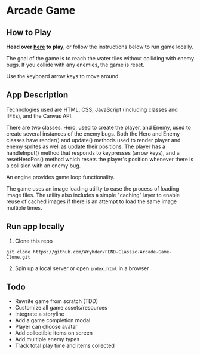 # Arcade Game

## How to Play

**Head over [here](https://wryhder.github.io/FEND-Arcade-Game/) to play**, or follow the instructions below to run game locally.

The goal of the game is to reach the water tiles without colliding with enemy bugs. If you collide with any enemies, the game is reset.

Use the keyboard arrow keys to move around.

## App Description

Technologies used are HTML, CSS, JavaScript (including classes and IIFEs), and the Canvas API.

There are two classes: Hero, used to create the player, and Enemy, used to create several instances of the enemy bugs.
Both the Hero and Enemy classes have render() and update() methods used to render player and enemy sprites as well as update their positions.
The player has a handleInput() method that responds to keypresses (arrow keys), and a resetHeroPos() method which resets the player's position whenever there is a collision with  an enemy bug.

An engine provides game loop functionality.

The game uses an image loading utility to ease the process of loading image files. The utility also includes a simple "caching" layer to enable reuse of cached images if there is an attempt to load the same image multiple times.

## Run app locally

1. Clone this repo
```
git clone https://github.com/Wryhder/FEND-Classic-Arcade-Game-Clone.git
```
2. Spin up a local server or open `index.html` in a browser


## Todo
<!-- - Implement automated integration testing -->
- Rewrite game from scratch (TDD)
- Customize all game assets/resources
- Integrate a storyline
- Add a game completion modal
- Player can choose avatar
- Add collectible items on screen
- Add multiple enemy types
- Track total play time and items collected
